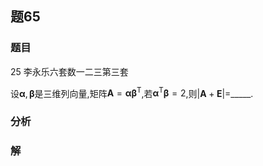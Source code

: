 ## 题65
### 题目
25 李永乐六套数一二三第三套 

设$\mathbf{\alpha },\mathbf{\beta }$是三维列向量,矩阵$\mathbf{A} = \mathbf{\alpha }{\mathbf{\beta }}^{\mathrm{T}}$,若${\mathbf{\alpha }}^{\mathrm{T}}\mathbf{\beta } = 2$,则$| {\mathbf{A} + \mathbf{E}}|  =$_____.
### 分析

### 解